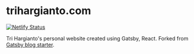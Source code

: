 # trihargianto.com

[![Netlify Status](https://api.netlify.com/api/v1/badges/6a432faa-99a0-46f8-b8bd-f0159900ba0c/deploy-status)](https://app.netlify.com/sites/infallible-yalow-e5a9a4/deploys)

Tri Hargianto's personal website created using Gatsby, React. Forked from [Gatsby blog starter](https://github.com/gatsbyjs/gatsby-starter-blog).
